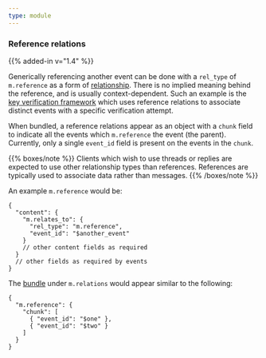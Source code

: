 ```yaml
---
type: module
---
```


### Reference relations

{{% added-in v="1.4" %}}

Generically referencing another event can be done with a `rel_type` of `m.reference`
as a form of [relationship](#forming-relationships-between-events). There is no
implied meaning behind the reference, and is usually context-dependent. Such an
example is the [key verification framework](#key-verification-framework) which uses
reference relations to associate distinct events with a specific verification attempt.

When bundled, a reference relations appear as an object with a `chunk` field to
indicate all the events which `m.reference` the event (the parent). Currently,
only a single `event_id` field is present on the events in the `chunk`.

{{% boxes/note %}}
Clients which wish to use threads or replies are expected to use other relationship
types than references. References are typically used to associate data rather than
messages.
{{% /boxes/note %}}

An example `m.reference` would be:

```json5
{
  "content": {
    "m.relates_to": {
      "rel_type": "m.reference",
      "event_id": "$another_event"
    }
    // other content fields as required
  }
  // other fields as required by events
}
```

The [bundle](#aggregations) under `m.relations` would appear similar to the following:

```json5
{
  "m.reference": {
    "chunk": [
      { "event_id": "$one" },
      { "event_id": "$two" }
    ]
  }
}
```
